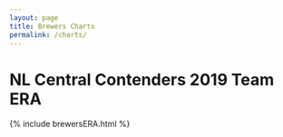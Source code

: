 ```yaml
---
layout: page
title: Brewers Charts
permalink: /charts/
---
```


# NL Central Contenders 2019 Team ERA
{% include brewersERA.html %}
